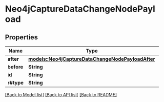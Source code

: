 # Neo4jCaptureDataChangeNodePayload

## Properties

Name | Type | Description | Notes
------------ | ------------- | ------------- | -------------
**after** | [**models::Neo4jCaptureDataChangeNodePayloadAfter**](Neo4jCaptureDataChangeNodePayload_after.md) |  | 
**before** | **String** |  | 
**id** | **String** |  | 
**r#type** | **String** |  | 

[[Back to Model list]](../README.md#documentation-for-models) [[Back to API list]](../README.md#documentation-for-api-endpoints) [[Back to README]](../README.md)


